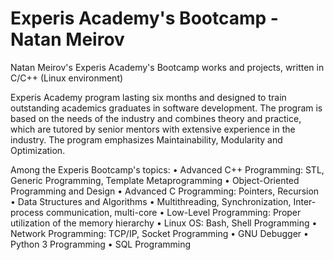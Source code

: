 # Experis Academy's Bootcamp - Natan Meirov
Natan Meirov's Experis Academy's Bootcamp works and projects, written in C/C++ (Linux environment)

Experis Academy program lasting six months and designed to train 
outstanding academics graduates in software development.
The program is based on the needs of the industry and combines theory 
and practice, which are tutored by senior mentors with extensive experience in the industry.
The program emphasizes Maintainability, Modularity and Optimization.

Among the Experis Bootcamp's topics:
•	Advanced C++ Programming: STL, Generic Programming, Template Metaprogramming
•	Object-Oriented Programming and Design
•	Advanced C Programming: Pointers, Recursion
•	Data Structures and Algorithms
•	Multithreading, Synchronization, Inter-process communication, multi-core
•	Low-Level Programming: Proper utilization of the memory hierarchy
•	Linux OS: Bash, Shell Programming
•	Network Programming: TCP/IP, Socket Programming
•	GNU Debugger
•	Python 3 Programming
•	SQL Programming
